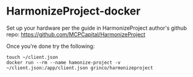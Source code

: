 # HarmonizeProject-docker

Set up your hardware per the guide in HarmonizeProject author's github repo: https://github.com/MCPCapital/HarmonizeProject

Once you're done try the following:
```
touch ~/client.json
docker run --rm --name hamonize-project -v ~/client.json:/app/client.json grinco/harmonizeproject
```
